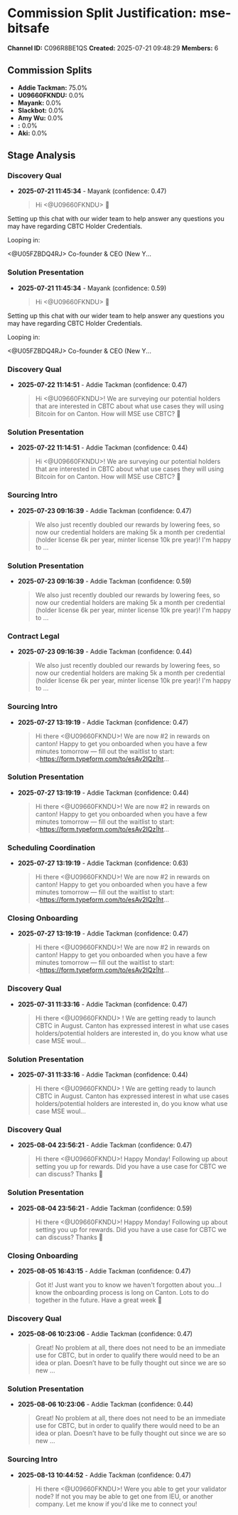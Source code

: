 # Commission Split Justification: mse-bitsafe

**Channel ID:** C096R8BE1QS
**Created:** 2025-07-21 09:48:29
**Members:** 6

## Commission Splits

- **Addie Tackman:** 75.0%
- **U09660FKNDU:** 0.0%
- **Mayank:** 0.0%
- **Slackbot:** 0.0%
- **Amy Wu:** 0.0%
- **:** 0.0%
- **Aki:** 0.0%

## Stage Analysis

### Discovery Qual

- **2025-07-21 11:45:34** - Mayank (confidence: 0.47)
  > Hi <@U09660FKNDU> :wave:

Setting up this chat with our wider team to help answer any questions you may have regarding CBTC Holder Credentials.

Looping in:

<@U05FZBDQ4RJ> Co-founder &amp; CEO (New Y...

### Solution Presentation

- **2025-07-21 11:45:34** - Mayank (confidence: 0.59)
  > Hi <@U09660FKNDU> :wave:

Setting up this chat with our wider team to help answer any questions you may have regarding CBTC Holder Credentials.

Looping in:

<@U05FZBDQ4RJ> Co-founder &amp; CEO (New Y...

### Discovery Qual

- **2025-07-22 11:14:51** - Addie Tackman (confidence: 0.47)
  > Hi <@U09660FKNDU>! We are surveying our potential holders that are interested in CBTC about what use cases they will using Bitcoin for on Canton. How will MSE use CBTC? :raised_hands:

### Solution Presentation

- **2025-07-22 11:14:51** - Addie Tackman (confidence: 0.44)
  > Hi <@U09660FKNDU>! We are surveying our potential holders that are interested in CBTC about what use cases they will using Bitcoin for on Canton. How will MSE use CBTC? :raised_hands:

### Sourcing Intro

- **2025-07-23 09:16:39** - Addie Tackman (confidence: 0.47)
  > We also just recently doubled our rewards by lowering fees, so now our credential holders are making 5k a month per credential (holder license 6k per year, minter license 10k pre year)!  I'm happy to ...

### Solution Presentation

- **2025-07-23 09:16:39** - Addie Tackman (confidence: 0.59)
  > We also just recently doubled our rewards by lowering fees, so now our credential holders are making 5k a month per credential (holder license 6k per year, minter license 10k pre year)!  I'm happy to ...

### Contract Legal

- **2025-07-23 09:16:39** - Addie Tackman (confidence: 0.44)
  > We also just recently doubled our rewards by lowering fees, so now our credential holders are making 5k a month per credential (holder license 6k per year, minter license 10k pre year)!  I'm happy to ...

### Sourcing Intro

- **2025-07-27 13:19:19** - Addie Tackman (confidence: 0.47)
  > Hi there <@U09660FKNDU>! We are now #2 in rewards on canton! Happy to get you onboarded when you have a few minutes tomorrow — fill out the waitlist to start: <https://form.typeform.com/to/esAv2IQz|ht...

### Solution Presentation

- **2025-07-27 13:19:19** - Addie Tackman (confidence: 0.44)
  > Hi there <@U09660FKNDU>! We are now #2 in rewards on canton! Happy to get you onboarded when you have a few minutes tomorrow — fill out the waitlist to start: <https://form.typeform.com/to/esAv2IQz|ht...

### Scheduling Coordination

- **2025-07-27 13:19:19** - Addie Tackman (confidence: 0.63)
  > Hi there <@U09660FKNDU>! We are now #2 in rewards on canton! Happy to get you onboarded when you have a few minutes tomorrow — fill out the waitlist to start: <https://form.typeform.com/to/esAv2IQz|ht...

### Closing Onboarding

- **2025-07-27 13:19:19** - Addie Tackman (confidence: 0.47)
  > Hi there <@U09660FKNDU>! We are now #2 in rewards on canton! Happy to get you onboarded when you have a few minutes tomorrow — fill out the waitlist to start: <https://form.typeform.com/to/esAv2IQz|ht...

### Discovery Qual

- **2025-07-31 11:33:16** - Addie Tackman (confidence: 0.47)
  > Hi there <@U09660FKNDU> ! We are getting ready to launch CBTC in August. Canton has expressed interest in what use cases holders/potential holders are interested in, do you know what use case MSE woul...

### Solution Presentation

- **2025-07-31 11:33:16** - Addie Tackman (confidence: 0.44)
  > Hi there <@U09660FKNDU> ! We are getting ready to launch CBTC in August. Canton has expressed interest in what use cases holders/potential holders are interested in, do you know what use case MSE woul...

### Discovery Qual

- **2025-08-04 23:56:21** - Addie Tackman (confidence: 0.47)
  > Hi there <@U09660FKNDU>! Happy Monday! Following up about setting you up for rewards. Did you have a use case for CBTC we can discuss? Thanks :raised_hands:

### Solution Presentation

- **2025-08-04 23:56:21** - Addie Tackman (confidence: 0.59)
  > Hi there <@U09660FKNDU>! Happy Monday! Following up about setting you up for rewards. Did you have a use case for CBTC we can discuss? Thanks :raised_hands:

### Closing Onboarding

- **2025-08-05 16:43:15** - Addie Tackman (confidence: 0.47)
  > Got it! Just want you to know we haven't forgotten about you...I know the onboarding process is long on Canton. Lots to do together in the future. Have a great week :raised_hands:

### Discovery Qual

- **2025-08-06 10:23:06** - Addie Tackman (confidence: 0.47)
  > Great! No problem at all, there does not need to be an immediate use for CBTC, but in order to qualify there would need to be an idea or plan. Doesn’t have to be fully thought out since we are so new ...

### Solution Presentation

- **2025-08-06 10:23:06** - Addie Tackman (confidence: 0.44)
  > Great! No problem at all, there does not need to be an immediate use for CBTC, but in order to qualify there would need to be an idea or plan. Doesn’t have to be fully thought out since we are so new ...

### Sourcing Intro

- **2025-08-13 10:44:52** - Addie Tackman (confidence: 0.47)
  > Hi there <@U09660FKNDU>! Were you able to get your validator node? If not you may be able to get one from IEU, or another company. Let me know if you'd like me to connect you!

